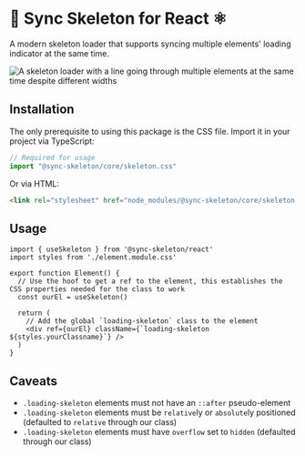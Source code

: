 # 🔄 Sync Skeleton for React ⚛️

A modern skeleton loader that supports syncing multiple elements' loading indicator at the same time.

![A skeleton loader with a line going through multiple elements at the same time despite different widths](https://raw.githubusercontent.com/crutchcorn/sync-skeleton/refs/heads/main/media/skeleton.gif)

## Installation

The only prerequisite to using this package is the CSS file. Import it in your project via TypeScript:

```typescript
// Required for usage
import "@sync-skeleton/core/skeleton.css"
```

Or via HTML:

```html
<link rel="stylesheet" href="node_modules/@sync-skeleton/core/skeleton.css" />
```

## Usage

```tsx
import { useSkeleton } from '@sync-skeleton/react'
import styles from './element.module.css'

export function Element() {
  // Use the hoof to get a ref to the element, this establishes the CSS properties needed for the class to work
  const ourEl = useSkeleton()

  return (
    // Add the global `loading-skeleton` class to the element
    <div ref={ourEl} className={`loading-skeleton ${styles.yourClassname}`} />
  )
}
```

## Caveats

- `.loading-skeleton` elements must not have an `::after` pseudo-element
- `.loading-skeleton` elements must be `relative`ly or `absolute`ly positioned (defaulted to `relative` through our class)
- `.loading-skeleton` elements must have `overflow` set to `hidden` (defaulted through our class)
